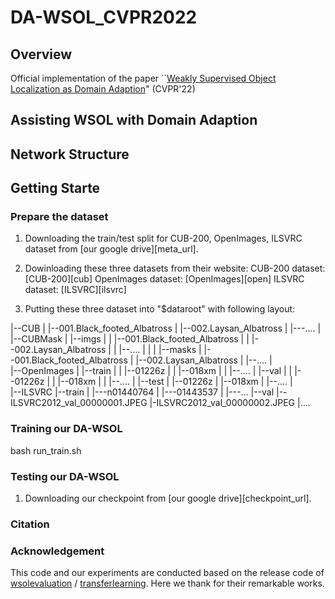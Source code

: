 # DA-WSOL_CVPR2022

## Overview
Official implementation of the paper  ``[Weakly Supervised Object Localization as Domain Adaption][paper_url]" (CVPR'22) 

## Assisting WSOL with Domain Adaption

## Network Structure

## Getting Starte

### Prepare the dataset

1. Downloading the train/test split for CUB-200, OpenImages, ILSVRC dataset from [our google drive][meta_url]. 

2. Dowinloading these three datasets from their website: 
     CUB-200 dataset: [CUB-200][cub]
     OpenImages dataset: [OpenImages][open]
     ILSVRC dataset: [ILSVRC][ilsvrc]

3. Putting these three dataset into "$dataroot" with following layout:

|--CUB 
|    |--001.Black_footed_Albatross
|    |--002.Laysan_Albatross
|    |---....
|    
|--CUBMask
|    |--imgs
|    |  |--001.Black_footed_Albatross
|    |  |--002.Laysan_Albatross
|    |  |--....
|    |
|    |--masks
|       |--001.Black_footed_Albatross
|       |--002.Laysan_Albatross
|       |--....
|  
|--OpenImages
|   |--train
|   |   |--01226z
|   |   |--018xm
|   |   |--....
|   |--val
|   |   |--01226z
|   |   |--018xm
|   |   |--....
|   |--test
|       |--01226z
|       |--018xm
|       |--....
|   
|--ILSVRC
    |--train
    |   |---n01440764
    |   |---01443537
    |   |---...
    |--val
        |--ILSVRC2012_val_00000001.JPEG
        |-ILSVRC2012_val_00000002.JPEG
        |....

### Training our DA-WSOL

bash run_train.sh

### Testing our DA-WSOL

1. Downloading our checkpoint from [our google drive][checkpoint_url]. 


### Citation


### Acknowledgement
This code and our experiments are conducted based on the release code of [wsolevaluation][EVAL_url] / [transferlearning][tl_url]. Here we thank for their remarkable works.

[EVAL_url]: https://github.com/clovaai/wsolevaluation
[tl_url]: https://github.com/jindongwang/transferlearning


[paper_url]: https://arxiv.org/abs/2203.01714

